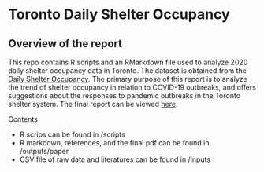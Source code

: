 # Toronto Daily Shelter Occupancy
## Overview of the report

This repo contains R scripts and an RMarkdown file used to analyze 2020 daily shelter occupancy data in Toronto. The dataset is obtained from the [Daily Shelter Occupancy](https://open.toronto.ca/dataset/daily-shelter-occupancy/). The primary purpose of this report is to analyze the trend of shelter occupancy in relation to COVID-19 outbreaks, and offers suggestions about the responses to pandemic outbreaks in the Toronto shelter system. The final report can be viewed [here](https://github.com/macoyo2/Toronto-Daily-Shelter-Occupancy/blob/main/outputs/paper/paper.pdf).

Contents
  * R scrips can be found in /scripts
  * R markdown, references, and the final pdf can be found in /outputs/paper
  * CSV file of raw data and literatures can be found in /inputs
